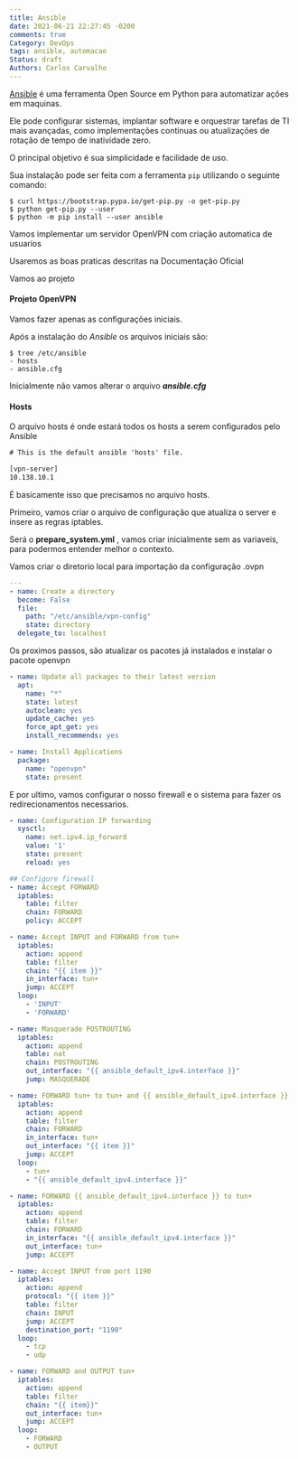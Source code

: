 ```yaml
---
title: Ansible
date: 2021-06-21 22:27:45 -0200
comments: true
Category: DevOps
tags: ansible, automacao
Status: draft
Authors: Carlos Carvalho
---
```



[Ansible](ansible.com) é uma ferramenta Open Source em Python para automatizar ações em maquinas.

Ele pode configurar sistemas, implantar software e orquestrar tarefas de TI mais avançadas, como implementações contínuas ou atualizações de rotação de tempo de inatividade zero.

O principal objetivo é sua simplicidade e facilidade de uso.
<!--more-->

Sua instalação pode ser feita com a ferramenta ```pip``` utilizando o seguinte comando:

```console
$ curl https://bootstrap.pypa.io/get-pip.py -o get-pip.py
$ python get-pip.py --user
$ python -m pip install --user ansible
```

Vamos implementar um servidor OpenVPN com criação automatica de usuarios

Usaremos as boas praticas descritas na Documentação Oficial


Vamos ao projeto

#### Projeto OpenVPN

Vamos fazer apenas as configurações iniciais.

Após a instalação do *Ansible* os arquivos iniciais são:

```console
$ tree /etc/ansible
- hosts
- ansible.cfg
```
Inicialmente não vamos alterar o arquivo ***ansible.cfg***

#### Hosts
O arquivo hosts é onde estará todos os hosts a serem configurados pelo Ansible

```txt
# This is the default ansible 'hosts' file.

[vpn-server]
10.138.10.1
```

É basicamente isso que precisamos no arquivo hosts.

Primeiro, vamos criar o arquivo de configuração que atualiza o server e insere as regras iptables. 

Será o __prepare_system.yml__ , vamos criar inicialmente sem as variaveis, para podermos entender melhor o contexto.


Vamos criar o diretorio local para importação da configuração .ovpn
```yaml
---
- name: Create a directory
  become: False
  file:
    path: "/etc/ansible/vpn-config"
    state: directory
  delegate_to: localhost
```

Os proximos passos, são atualizar os pacotes já instalados e instalar o pacote openvpn
```yaml
- name: Update all packages to their latest version
  apt:
    name: "*"
    state: latest
    autoclean: yes
    update_cache: yes
    force_apt_get: yes
    install_recommends: yes

- name: Install Applications
  package:
    name: "openvpn"
    state: present
```

E por ultimo, vamos configurar o nosso firewall e o sistema para fazer os redirecionamentos necessarios.
```yaml
- name: Configuration IP forwarding
  sysctl:
    name: net.ipv4.ip_forward
    value: '1'
    state: present
    reload: yes

## Configure firewall
- name: Accept FORWARD
  iptables:
    table: filter
    chain: FORWARD
    policy: ACCEPT

- name: Accept INPUT and FORWARD from tun+
  iptables:
    action: append
    table: filter
    chain: "{{ item }}"
    in_interface: tun+
    jump: ACCEPT
  loop:
    - 'INPUT'
    - 'FORWARD'

- name: Masquerade POSTROUTING
  iptables:
    action: append
    table: nat
    chain: POSTROUTING
    out_interface: "{{ ansible_default_ipv4.interface }}"
    jump: MASQUERADE

- name: FORWARD tun+ to tun+ and {{ ansible_default_ipv4.interface }}
  iptables:
    action: append
    table: filter
    chain: FORWARD
    in_interface: tun+
    out_interface: "{{ item }}"
    jump: ACCEPT
  loop:
    - tun+
    - "{{ ansible_default_ipv4.interface }}"

- name: FORWARD {{ ansible_default_ipv4.interface }} to tun+
  iptables:
    action: append
    table: filter
    chain: FORWARD
    in_interface: "{{ ansible_default_ipv4.interface }}"
    out_interface: tun+
    jump: ACCEPT

- name: Accept INPUT from port 1190
  iptables:
    action: append
    protocol: "{{ item }}"
    table: filter
    chain: INPUT
    jump: ACCEPT
    destination_port: "1190"
  loop:
    - tcp
    - udp

- name: FORWARD and OUTPUT tun+
  iptables:
    action: append
    table: filter
    chain: "{{ item}}"
    out_interface: tun+
    jump: ACCEPT
  loop:
    - FORWARD
    - OUTPUT  
```

